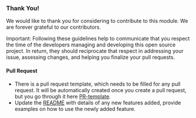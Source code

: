 ### Thank You!

We would like to thank you for considering to contribute to this module. We are forever grateful to our contributors.

Important: Following these guidelines help to communicate that you respect the time of the developers managing and developing this open source project. In return, they should reciprocate that respect in addressing your issue, assessing changes, and helping you finalize your pull requests.

#### Pull Request

- There is a pull request template, which needs to be filled for any pull request. It will be automatically created once you create a pull request, but you go through it here [PR-template](./PULL_REQUEST_TEMPLATE.md).
- Update the [README](../README.md) with details of any new features added, provide examples on how to use the newly added feature.
